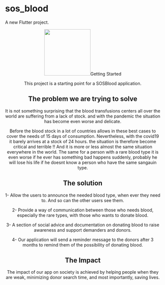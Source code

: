 # sos_blood

A new Flutter project.

<div align="center">
<span>
  <img src="https://github.com/ehabdevel/sos_blood/blob/main/screenshoots/screen1.jpeg" style="width: 150px; />
  </span>
<span>
  <img src="https://github.com/ehabdevel/sos_blood/blob/main/screenshoots/screen2.jpeg" style="width: 150px; />
    </span>
</div>

## Getting Started

This project is a starting point for a SOSBlood application.

## The problem we are trying to solve

It is not something surprising that the blood transfusions centers all over the world are suffering from a lack of stock. and with the pandemic the situation has become even worse and delicate.

Before the blood stock in a lot of countries allows in these best cases to cover the needs of 15 days of consumption. Nevertheless, with the covid19 it barely arrives at a stock of 24 hours. the situation is therefore become critical and terrible !! And it is more or less almost the same situation everywhere in the world. The same for a person with a rare blood type it is even worse if he ever has  something bad happens suddenly,  probably he will lose his life if he doesnt know a person who have the same sangauin type.

## The solution

1- Allow the users to announce the needed blood type, when ever they need to. And so can the other users see them.

2- Provide a way of communication between those who needs blood, especially the rare types, with those who wants to donate blood.

3- A section of social advice and documentation on donating blood to raise awareness and support demanders and donors.

4- Our application will send a reminder message to the donors after 3 months to remind them of the possibility of donating blood.

## The Impact

The impact of our app on society is achieved by helping people when they are weak, minimizing donor search time, and most importantly, saving lives.
